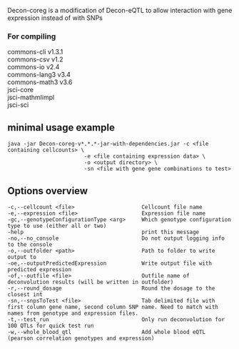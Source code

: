 
Decon-coreg is a modification of Decon-eQTL to allow interaction with gene expression instead of with SNPs



### For compiling
commons-cli v1.3.1  
commons-csv v1.2  
commons-io v2.4  
commons-lang3 v3.4  
commons-math3 v3.6  
jsci-core  
jsci-mathmlimpl  
jsci-sci

## minimal usage example
    
    java -jar Decon-coreg-v*.*.*-jar-with-dependencies.jar -c <file containing cellcounts> \
                            -e <file containing expression data> \
                            -o <output directory> \
                            -sn <file with gene gene combinations to test>
    

## Options overview

    -c,--cellcount <file>                     Cellcount file name
    -e,--expression <file>                    Expression file name
    -gc,--genotypeConfigurationType <arg>     Which genotype configuration type to use (either all or two)
    -help                                     print this message
    -no,--no_console                          Do not output logging info to the console
    -o,--outfolder <path>                     Path to folder to write output to
    -oe,--outputPredictedExpression           Write output file with predicted expression
    -of,--outfile <file>                      Outfile name of deconvolution results (will be written in outfolder)
    -r,--round_dosage                         Round the dosage to the closest int
    -sn,--snpsToTest <file>                   Tab delimited file with first column gene name, second column SNP name. Need to match with names from genotype and expression files.
    -t,--test_run                             Only run deconvolution for 100 QTLs for quick test run
    -w,--whole_blood_qtl                      Add whole blood eQTL (pearson correlation genotypes and expression)
